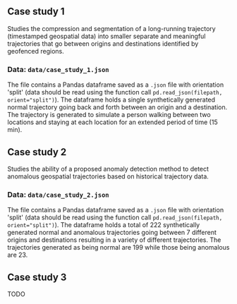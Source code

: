 ## Case study 1

Studies the compression and segmentation of a long-running trajectory (timestamped geospatial data) into smaller separate and meaningful trajectories that go between origins and destinations identified by geofenced regions.

### Data: `data/case_study_1.json`

The file contains a Pandas dataframe saved as a `.json` file with orientation 'split' (data should be read using the function call `pd.read_json(filepath, orient="split")`). The dataframe holds a single synthetically generated normal trajectory going back and forth between an origin and a destination. The trajectory is generated to simulate a person walking between two locations and staying at each location for an extended period of time (15 min).

## Case study 2

Studies the ability of a proposed anomaly detection method to detect anomalous geospatial trajectories based on historical trajectory data. 

### Data: `data/case_study_2.json`

The file contains a Pandas dataframe saved as a `.json` file with orientation 'split' (data should be read using the function call `pd.read_json(filepath, orient="split")`). The dataframe holds a total of 222 synthetically generated normal and anomalous trajectories going between 7 different origins and destinations resulting in a variety of different trajectories. The trajectories generated as being normal are 199 while those being anomalous are 23.

## Case study 3

TODO